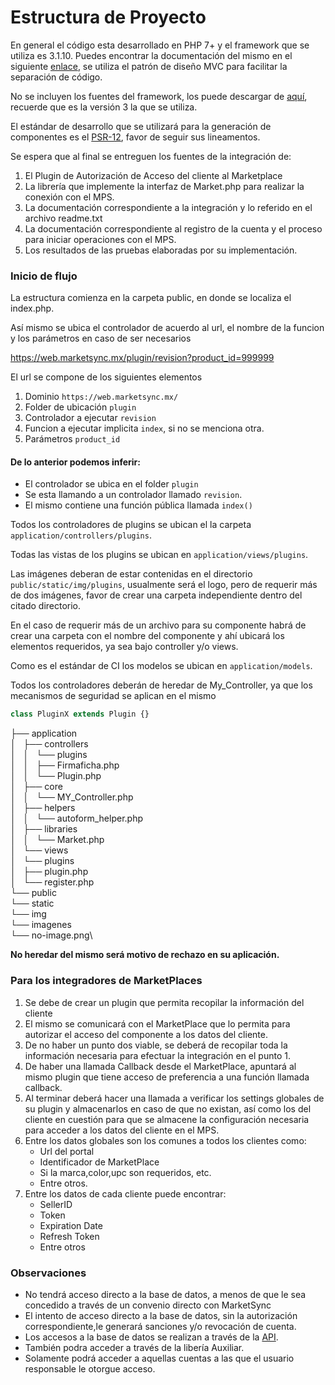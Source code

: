 # Estructura de Proyecto

En general el código esta desarrollado en PHP 7+ y el framework que se utiliza es 3.1.10. Puedes encontrar la documentación del mismo en el siguiente [enlace](https://codeigniter.com/user_guide/), se utiliza el patrón de diseño MVC para facilitar la separación de código.

No se incluyen los fuentes del framework, los puede descargar de [aquí](https://codeigniter.com/download), recuerde que es la versión 3 la que se utiliza.

El estándar de desarrollo que se utilizará para la generación de componentes es el [PSR-12](https://www.php-fig.org/psr/psr-12/), favor de seguir sus lineamentos.


Se espera que al final se entreguen los fuentes de la integración de:
1. El Plugin de Autorización de Acceso del cliente al Marketplace
2. La librería que implemente la interfaz de Market.php para realizar la conexión con el MPS.
3. La documentación correspondiente a la integración y lo referido en el archivo readme.txt
4. La documentación correspondiente al registro de la cuenta y el proceso para iniciar operaciones con el MPS.
5. Los resultados de las pruebas elaboradas por su implementación.

### Inicio de flujo
La estructura comienza en la carpeta public, en donde se localiza el index.php.

Así mismo se ubica el controlador de acuerdo al url, el nombre de la funcion y los parámetros en caso de ser necesarios

https://web.marketsync.mx/plugin/revision?product_id=999999

El url se compone de los siguientes elementos
1. Dominio `https://web.marketsync.mx/`
2. Folder de ubicación `plugin`
3. Controlador a ejecutar `revision`
4. Funcion a ejecutar implicita `index`, si no se menciona otra.
5. Parámetros `product_id`

#### De lo anterior podemos inferir:

- El controlador se ubica en el folder `plugin`
- Se esta llamando a un controlador llamado `revision`.
- El mismo contiene una función pública llamada `index()`

Todos los controladores de plugins se ubican el la carpeta `application/controllers/plugins`.

Todas las vistas de los plugins se ubican en `application/views/plugins`.

Las imágenes deberan de estar contenidas en el directorio `public/static/img/plugins`, usualmente será el logo, pero de requerir más de dos imágenes, favor de crear una carpeta independiente dentro del citado directorio.

En el caso de requerir más de un archivo para su componente habrá de crear una carpeta con el nombre del componente y ahí ubicará los elementos requeridos, ya sea bajo controller y/o views.

Como es el estándar de CI los modelos se ubican en `application/models`.

Todos los controladores deberán de heredar de My_Controller, ya que los mecanismos de seguridad se aplican en el mismo

```php
class PluginX extends Plugin {}

```
├── application\
│   ├── controllers\
│   │   └── plugins\
│   │       ├── Firmaficha.php\
│   │       └── Plugin.php\
│   ├── core\
│   │   └── MY_Controller.php\
│   ├── helpers\
│   │   └── autoform_helper.php\
│   ├── libraries\
│   │   └── Market.php\
│   └── views\
│       └── plugins\
│           ├── plugin.php\
│           └── register.php\
└── public\
    └── static\
        └── img\
            └── imagenes\
                └── no-image.png\
                
**No heredar del mismo será motivo de rechazo en su aplicación.**

### Para los integradores de MarketPlaces
1. Se debe de crear un plugin que permita recopilar la información del cliente
2. El mismo se comunicará con el MarketPlace que lo permita para autorizar el acceso
del componente a los datos del cliente.
3. De no haber un punto dos viable, se deberá de recopilar toda la información necesaria para efectuar la integración en el punto 1.
4. De haber una llamada Callback desde el MarketPlace, apuntará al mismo plugin que tiene acceso de preferencia a una función llamada callback.
5. Al terminar deberá hacer una llamada a verificar los settings globales de su plugin y almacenarlos en caso de que no existan, así como los del cliente en cuestión para que se almacene la configuración necesaria para acceder a los datos del cliente en el MPS.
6. Entre los datos globales son los comunes a todos los clientes como:
    - Url del portal
    - Identificador de MarketPlace
    - Si la marca,color,upc son requeridos, etc.
    - Entre otros.
7. Entre los datos de cada cliente puede encontrar:
    - SellerID
    - Token
    - Expiration Date
    - Refresh Token
    - Entre otros

### Observaciones
- No tendrá acceso directo a la base de datos, a menos de que le sea concedido a través de un convenio directo con MarketSync
- El intento de acceso directo a la base de datos, sin la autorización correspondiente,le generará sanciones y/o revocación de cuenta.
- Los accesos a la base de datos se realizan a través de la [API](https://github.com/hvalles/marketsync).
- También podra acceder a través de la libería Auxiliar.
- Solamente podrá acceder a aquellas cuentas a las que el usuario responsable le otorgue acceso.

